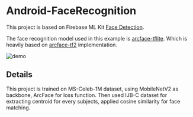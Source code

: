 # Android-FaceRecognition

This project is based on Firebase ML Kit [Face Detection](https://developers.google.com/ml-kit/vision/face-detection/android).

The face recognition model used in this example is [arcface-tflite](https://github.com/joonb14/arcface-tflite). Which is heavily based on [arcface-tf2](https://github.com/peteryuX/arcface-tf2) implementation.

 ![demo](./demo/demo.gif)

## Details

This project is trained on MS-Celeb-1M dataset, using MobileNetV2 as backbone, ArcFace for loss function. Then used IJB-C dataset for extracting centroid for every subjects, applied cosine similarity for face matching.




